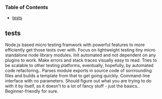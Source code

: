 <!-- Generated by documentation.js. Update this documentation by updating the source code. -->

### Table of Contents

-   [tests][1]

## tests

Node.js based micro testing framwork with powerful features to more efficiently get those tests over with.
Focus on lightweight testing tiny micro standalone node library modules.
Init automated and not dependent on any plugins to work.
Make errors and stack traces visually easy to read.
Tries to be scalable to other testing platforms, eventually, hopefully, by automated code refactoring..
Parses module exports in source code of sorrrounding files and builds a template from that to get going quickly.
Command-line interface with no parameters. Should figure out what you are trying to do with it by itself, as it doesn't to a lot of fancy stuff - just the basics..
Beginner-friendly for sure.

[1]: #tests
